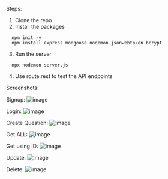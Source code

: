 Steps:
1. Clone the repo
2. Install the packages
```shell
  npm init -y
  npm install express mongoose nodemon jsonwebtoken bcrypt
```

3. Run the server
```shell
  npx nodemon server.js
```
4. Use route.rest to test the API endpoints

Screenshots:

Signup:
![image](https://github.com/clanguser/qnarest/assets/91418836/804900f8-76c8-4702-9638-d60820a04a07)

Login:
![image](https://github.com/clanguser/qnarest/assets/91418836/d53dc42f-cf6b-4f4c-b7cb-bdb38913180b)

Create Question:
![image](https://github.com/clanguser/qnarest/assets/91418836/0fc5168f-fff9-4337-b6fb-869e166d30fa)

Get ALL:
![image](https://github.com/clanguser/qnarest/assets/91418836/1f294be2-616e-4734-ada5-130e0346568b)

Get using ID:
![image](https://github.com/clanguser/qnarest/assets/91418836/572140af-f368-42f0-b005-1850ba6455dd)

Update:
![image](https://github.com/clanguser/qnarest/assets/91418836/ec436d5a-33cd-40bf-a407-df4afb6085ad)

Delete:
![image](https://github.com/clanguser/qnarest/assets/91418836/01bedb27-639b-4dcc-b3e2-1d75f95be6ed)


